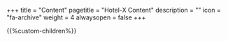 +++
title = "Content"
pagetitle = "Hotel-X Content"
description = ""
icon = "fa-archive"
weight = 4
alwaysopen = false
+++

{{%custom-children%}}
